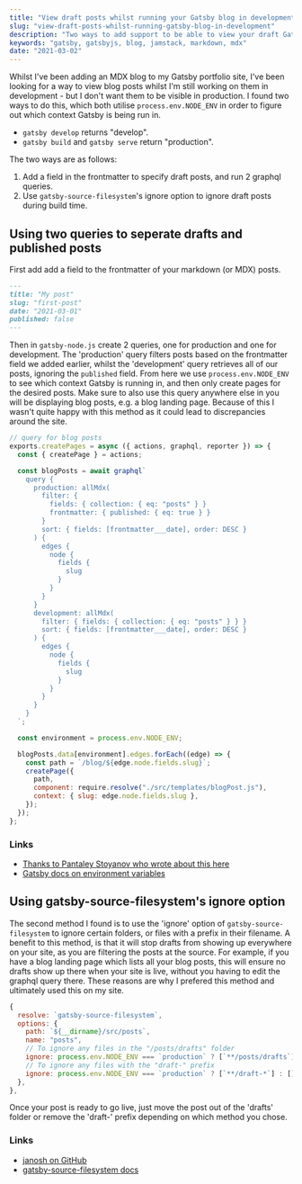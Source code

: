 ```yaml
---
title: "View draft posts whilst running your Gatsby blog in development"
slug: "view-draft-posts-whilst-running-gatsby-blog-in-development"
description: "Two ways to add support to be able to view your draft Gatsby blog posts in development, without them being published."
keywords: "gatsby, gatsbyjs, blog, jamstack, markdown, mdx"
date: "2021-03-02"
---
```


Whilst I've been adding an MDX blog to my Gatsby portfolio site, I've been looking for a way to view blog posts whilst I'm still working on them in development - but I don't want them to be visible in production. I found two ways to do this, which both utilise `process.env.NODE_ENV` in order to figure out which context Gatsby is being run in.

- `gatsby develop` returns "develop".
- `gatsby build` and `gatsby serve` return "production".

The two ways are as follows:

1. Add a field in the frontmatter to specify draft posts, and run 2 graphql queries.
2. Use `gatsby-source-filesystem`'s ignore option to ignore draft posts during build time.

## Using two queries to seperate drafts and published posts

First add add a field to the frontmatter of your markdown (or MDX) posts.

```md {5}
---
title: "My post"
slug: "first-post"
date: "2021-03-01"
published: false
---
```

Then in `gatsby-node.js` create 2 queries, one for production and one for development. The 'production' query filters posts based on the frontmatter field we added earlier, whilst the 'development' query retrieves all of our posts, ignoring the `published` field. From here we use `process.env.NODE_ENV` to see which context Gatsby is running in, and then only create pages for the desired posts. Make sure to also use this query anywhere else in you will be displaying blog posts, e.g. a blog landing page. Because of this I wasn't quite happy with this method as it could lead to discrepancies around the site.

```js:gatsby-node.js
// query for blog posts
exports.createPages = async ({ actions, graphql, reporter }) => {
  const { createPage } = actions;

  const blogPosts = await graphql`
    query {
      production: allMdx(
        filter: {
          fields: { collection: { eq: "posts" } }
          frontmatter: { published: { eq: true } }
        }
        sort: { fields: [frontmatter___date], order: DESC }
      ) {
        edges {
          node {
            fields {
              slug
            }
          }
        }
      }
      development: allMdx(
        filter: { fields: { collection: { eq: "posts" } } }
        sort: { fields: [frontmatter___date], order: DESC }
      ) {
        edges {
          node {
            fields {
              slug
            }
          }
        }
      }
    }
  `;

  const environment = process.env.NODE_ENV;

  blogPosts.data[environment].edges.forEach((edge) => {
    const path = `/blog/${edge.node.fields.slug}`;
    createPage({
      path,
      component: require.resolve("./src/templates/blogPost.js"),
      context: { slug: edge.node.fields.slug },
    });
  });
};
```

### Links

- [Thanks to Pantaley Stoyanov who wrote about this here](https://pantaley.com/blog/Implementing-draft-status-for-your-blog-posts-in-GatsbyJS/)
- [Gatsby docs on environment variables](https://www.gatsbyjs.com/docs/how-to/local-development/environment-variables/#server-side-nodejs)

## Using gatsby-source-filesystem's ignore option

The second method I found is to use the 'ignore' option of `gatsby-source-filesystem` to ignore certain folders, or files with a prefix in their filename. A benefit to this method, is that it will stop drafts from showing up everywhere on your site, as you are filtering the posts at the source. For example, if you have a blog landing page which lists all your blog posts, this will ensure no drafts show up there when your site is live, without you having to edit the graphql query there. These reasons are why I prefered this method and ultimately used this on my site.

```js:gatsby-config.js
{
  resolve: `gatsby-source-filesystem`,
  options: {
    path: `${__dirname}/src/posts`,
    name: "posts",
    // To ignore any files in the "/posts/drafts" folder
    ignore: process.env.NODE_ENV === `production` ? [`**/posts/drafts`] : [],
    // To ignore any files with the "draft-" prefix
    ignore: process.env.NODE_ENV === `production` ? [`**/draft-*`] : [],
  },
},
```

Once your post is ready to go live, just move the post out of the 'drafts' folder or remove the 'draft-' prefix depending on which method you chose.

### Links

- [janosh on GitHub](https://github.com/gatsbyjs/gatsby/issues/25#issuecomment-475893504)
- [gatsby-source-filesystem docs](https://www.gatsbyjs.com/plugins/gatsby-source-filesystem/#options)
